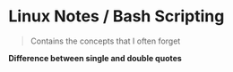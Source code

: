 # Linux Notes / Bash Scripting

> Contains the concepts that I often forget

**Difference between single and double quotes**

